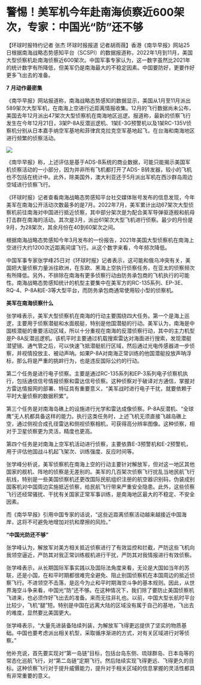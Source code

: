 # 警惕！美军机今年赴南海侦察近600架次，专家：中国光“防”还不够

【环球时报特约记者 张杰 环球时报报道
记者胡雨薇】香港《南华早报》网站25日根据南海战略态势感知平台（SCSPI）的数据报道称，2022年1月到11月，美国大型侦察机赴南海侦察近600架次。中国军事专家认为，这一数字虽然比2021年的统计数字有所降低，但美军仍是南海最大的不稳定因素。中国要防好，更要作好更多飞出去的准备。

**7** **月动作最密集**

《南华早报》网站报道称，南海战略态势感知的数据显示，美国从1月至11月派出589架次大型军机，在南海上空进行近距离情报收集。12月的飞行数据尚未公布，美国去年12月派出47架次大型侦察机在南海地区巡逻。报道称，最新的侦察飞行发生在今年12月21日，3架P-8A反潜巡逻机、1架E-3G预警机以及1架RC-135V侦察机分别从日本嘉手纳空军基地和菲律宾克拉克空军基地起飞，在台海和南海地区进行频繁的侦察活动。

![](https://inews.gtimg.com/newsapp_bt/0/15576759130/1000)

《南华早报》称，上述评估是基于ADS-B系统的商业数据，可能只能揭示美国军机侦察活动的一小部分，因为并非所有飞机都打开了ADS-
B转发器，较小的飞机也不包括在统计中。此外，除美国外，澳大利亚还于5月派出军机在西沙群岛周边空域进行侦察飞行。

《环球时报》记者查看南海战略态势感知平台社交媒体账号发布的信息发现，今年美军在南海公开活动次数最多的是7月。2022年7月，美军累计出动67架次大型侦察机前往南海对中国进行抵近侦察，其中部分架次是为配合美军导弹驱逐舰和航母打击群在南海的活动。其次是3月，派出61架次大型飞机进行侦察。最少的月份是9月，为28架次，其余月份在40到60架次之间。

根据南海战略态势感知今年3月发布的一份报告，2021年美国大型侦察机在南海上空进行大约1200次近距离间谍飞行。从这个数字来看，今年频次降低。

中国军事专家张学峰25日对《环球时报》记者表示，这可能和俄乌冲突有关，美国把大量侦察力量派往欧洲，在东欧、黑海上空执行侦察任务，在亚太的侦察频次有所降低。另外，不排除在南海有更多侦察行动由防务承包商的飞机执行的可能性。南海战略态势感知统计的机型主要集中在美军方的RC-135系列、EP-3E、RQ-4、P-8A和E-3等大型平台，而防务承包商通常使用较小型的侦察机。

**美军在南海侦察什么**

张学峰表示，美军大型侦察机在南海的行动主要围绕四大任务。第一个是海上巡逻，主要用于侦察潜艇和水面舰艇，特别是他国潜艇的行动。美军认为，南海是中国核潜艇的重要活动区域，所以十分重视在南海的反潜侦察行动，其中的主力机型是P-8A反潜巡逻机。该机平时主要通过机载搜索雷达对海面进行搜索，发现潜艇潜望镜、通气管之后，可以快速飞抵潜艇航行区域，然后通过光电传感器进一步侦察，并视情投放主、被动声呐。如果P-8A对南海正常训练的他国潜艇投放声呐浮标，那么将是严重的挑衅行为，也是违反国际公约的行动。

第二个任务是进行电子侦察。主要是通过RC-135系列和EP-3系列电子侦察机执行，包括通信信号情报侦察和雷达信号侦察。这种侦察对于破译对方通信，掌握对方雷达情报网的部署、特征具有重要意义，“美军战时进行电子干扰，就要依赖于平时大量侦察的数据积累”。

第三个任务是对南海岛礁上的设施进行光学和雷达成像侦察。P-8A反潜机、“全球鹰”无人机都具备这样的能力。执行这类任务时，上述飞机无须直接飞越岛礁上空，通过侧视合成孔径雷达和侧视侦察相机，可获得高分辨率图像。这种侦察，相对于卫星侦察更为灵活，精度也更高。

第四个任务是对南海上空军机活动进行侦察，主要依靠E-3预警机和E-2预警机，用于评估他国战斗机起飞架次、训练强度、反应时间等。

张学峰分析说，美军侦察机在南海上空的行动主要针对解放军，但对这一地区其他国家的舰机、阵地的侦察是无差别的。美军的几百架次侦察飞行扰乱当地民航飞行航线，特别是一些美国侦察机还更改国际民航组织注册的航空器识别码，伪装成别国客机对中国周边实施抵近侦察，给民航飞行带来严重安全隐患。此外，这些侦察飞行还经常骚扰、干扰有关国家正常军事训练，是南海地区最大的不稳定、不安全因素。

而《南华早报》引用中国专家的话说，“这些近距离侦察活动越来越接近中国海岸，这将不可避免地增加对抗和摩擦的风险。”

**“中国光防还不够”**

张学峰认为，解放军对美方相关抵近侦察进行了有效监控和拦截，严防这些飞机向我领空逼近，严防其对我正常训练舰机进行干扰，严防其对我情报进行有效侦察。

张学峰表示，从长期国际军事实践以及国际法角度来看，无论是大国如当年的苏联，还是小国，在和平时期都很难完全避免、阻止别国侦察机在本国周边的抵近侦察飞行。不进领空不击落，是迄今为止和平时期海空斗争的基本规则。因此，从世界海空斗争来看，中国光“防”还不够。在这种情况下，我们除了要防止美国侦察机飞进来，也必须作好飞出去的准备。来而无往非礼也。以前，中国大型长航时平台比较少，飞机“腿”短。特别是中国在远离大陆的区域没有属于自己的基地，飞出去的难度，显然要比美国更大。

张学峰表示，“大量先进装备陆续列装，为解放军飞得更远提供了坚实的物质基础。中国也要考虑派出相关机型，采取循序渐进的方式，对有关区域进行对等侦察。”

他补充说，首先要实现对“第一岛链”目标，包括台岛东侧、琉球群岛、日本岛等的常态化巡航飞行，对“第二岛链”定期飞行。然后陆续实现飞得更远、飞得更久的目标。这种侦察飞行对于提升威慑能力，提升对于相关区域的信息掌握的灵活性都具有非常重要的意义。

